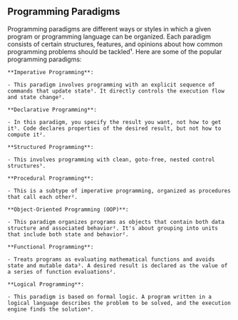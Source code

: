 ## Programming Paradigms
Programming paradigms are different ways or styles in which a given program or programming language can be organized. 
Each paradigm consists of certain structures, features, and opinions about how common programming problems should be tackled¹. 
Here are some of the popular programming paradigms:

    **Imperative Programming**:
    
    - This paradigm involves programming with an explicit sequence of commands that update state⁵. It directly controls the execution flow and state change².
    
    **Declarative Programming**:
    
    - In this paradigm, you specify the result you want, not how to get it⁵. Code declares properties of the desired result, but not how to compute it².
    
    **Structured Programming**:
    
    - This involves programming with clean, goto-free, nested control structures⁵.
    
    **Procedural Programming**:
    
    - This is a subtype of imperative programming, organized as procedures that call each other².
    
    **Object-Oriented Programming (OOP)**:
    
    - This paradigm organizes programs as objects that contain both data structure and associated behavior². It's about grouping into units that include both state and behavior².
    
    **Functional Programming**:
    
    - Treats programs as evaluating mathematical functions and avoids state and mutable data³. A desired result is declared as the value of a series of function evaluations².
    
    **Logical Programming**:
    
    - This paradigm is based on formal logic. A program written in a logical language describes the problem to be solved, and the execution engine finds the solution⁴.

